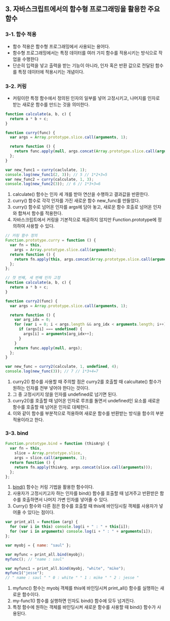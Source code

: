 ## 3. 자바스크립트에서의 함수형 프로그래밍을 활용한 주요 함수

### 3-1. 함수 적용

- 함수 적용은 함수형 프로그래밍에서 사용되는 용어다.
- 함수형 프로그래밍에서는 특정 데이터를 여러 가지 함수를 적용시키는 방식으로 작업을 수행한다
- 단순히 입력을 넣고 출력을 받는 기능이 아니라, 인자 혹은 반환 값으로 전달된 함수를 특정 데이터에 적용시키는 개념이다.

### 3-2. 커링

- 커링이란 특정 함수에서 정의된 인자의 일부를 넣어 고정시키고, 나머지를 인자로 받는 새로운 함수를 만드는 것을 의미한다.

```javascript
function calculate(a, b, c) {
  return a * b + c;
}

function curry(func) {
  var args = Array.prototype.slice.call(arguments, 1);

  return function () {
    return func.apply(null, args.concat(Array.prototype.slice.call(arguments)));
  };
}

var new_func1 = curry(caclulate, 1);
console.log(new_func1(2, 3)); // 5 // 1*2+3=5
var new_func2 = curry(calculate, 1, 3);
console.log(new_func2(3)); // 6 // 1*3+3=6
```

1. calculate() 함수는 인자 세 개를 받아 연산을 수행하고 결과값을 반환한다.
2. curry() 함수로 각각 인자를 가진 새로운 함수 new_func를 만들었다.
3. curry() 함수로 넘어온 인자를 args에 담아 놓고, 새로운 함수 호출로 넘어온 인자와 합쳐서 함수를 적용한다.
4. 자바스크립트에서 커링을 기본적으로 제공하지 않지만 Function.prototype에 정의하여 사용할 수 있다.

```javascript
// 커링 함수 정의
Function.prototype.curry = function () {
  var fn = this,
    args = Array.prototype.slice.call(arguments);
  return function () {
    return fn.apply(this, args.concat(Array.prototype.slice.call(arguments)));
  };
};
```

```javascript
// 첫 번째, 세 번째 인자 고정
function calculate(a, b, c) {
  return a * b + c;
}

function curry2(func) {
  var args = Array.prototype.slice.call(arguments, 1);

  return function () {
    var arg_idx = 0;
    for (var i = 0; i < args.length && arg_idx < arguments.length; i++) {
      if (args[i] === undefined) {
        args[i] = arguments[arg_idx++];
      }
    }
    return func.apply(null, args);
  };
}

var new_func = curry2(calculate, 1, undefined, 4);
console.log(new_func(3)); // 7 // 1*3+4=7
```

1. curry2() 함수를 사용할 때 주의할 점은 curry2를 호출할 때 calcultate() 함수가 원하는 인자를 전부 넣어야 한다는 것이다.
2. 그 중 고정시키지 않을 인자를 undefined로 넘기면 된다.
3. curry2()를 호출할 때 넘어온 인자로 루프를 돌면서 undefined인 요소를 새로운 함수를 호출할 때 넘어온 인자로 대체한다.
4. 이와 같이 함수를 부분적으로 적용하여 새로운 함수를 반환받는 방식을 함수의 부분 적용이라고 한다.

### 3-3. bind

```javascript
Function.prototype.bind = function (thisArg) {
  var fn = this,
    slice = Array.prototype.slice,
    args = slice.call(arguments, 1);
  return function () {
    return fn.apply(thisArg, args.concat(slice.call(arguments)));
  };
};
```

1. [bind()](https://developer.mozilla.org/ko/docs/Web/JavaScript/Reference/Global_Objects/Function/bind) 함수는 커링 기법을 활용한 함수이다.
2. 사용자가 고정시키고자 하는 인자를 bind() 함수를 호출할 때 넘겨주고 반환받은 함수를 호출하면서 나머지 가변 인자를 넣어줄 수 있다.
3. Curry() 함수와 다른 점은 함수를 호출할 때 this에 바인딩시킬 객체를 사용자가 넣어줄 수 있다는 점이다.

```javascript
var print_all = function (arg) {
  for (var i in this) console.log(i + " : " + this[i]);
  for (var i in arguments) console.log(i + " : " + arguments[i]);
};

var myobj = { name: "saul" };

var myfunc = print_all.bind(myobj);
myfunc(); // "name : saul"

var myfunc1 = print_all.bind(myobj, "white", "mike");
myfunc1("jesse");
// " name : saul " " 0 : white " " 1 : mike " " 2 : jesse "
```

1. myfunc() 함수는 myobj 객체를 this에 바인딩시켜 print_all() 함수를 실행하는 새로운 함수이다.
2. my-func1() 함수를 실행하면 인자도 bind() 함수에 모두 넘겨진다.
3. 특정 함수에 원하는 객체를 바인딩시켜 새로운 함수를 사용할 때 bind() 함수가 사용된다.

